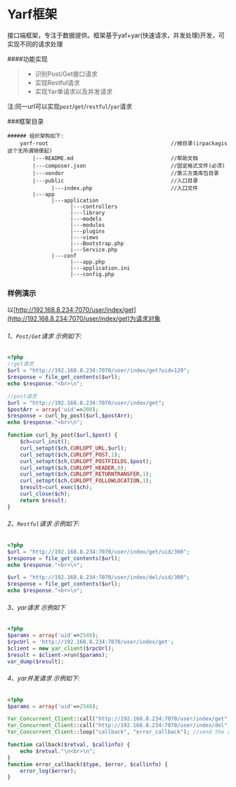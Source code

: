 
# Yarf框架

接口端框架，专注于数据提供。框架基于yaf+yar(快速请求，并发处理)开发，可实现不同的请求处理

####功能实现

> * 识别Post/Get接口请求
> * 实现Restful请求
> * 实现Yar单请求以及并发请求

注:同一url可以实现`post`/`get`/`restful`/`yar`请求

###框架目录

    ###### 组织架构如下: 
        yarf-root                                       //根目录(irpackagis这个无所谓随便起)
            |---README.md                               //帮助文档
            |---composer.json                           //固定格式文件(必须)
            |---vendor                                  //第三方类库包目录
            |---public                                  //入口目录
                  |---index.php                         //入口文件
            |---app
                  |---application
                        |---controllers
                        |---library
                        |---models
                        |---modules
                        |---plugins
                        |---views
                        |---Bootstrap.php
                        |---Service.php
                  |---conf
                        |---app.php
                        |---application.ini
                        |---config.php



### 样例演示

以[http://192.168.8.234:7070/user/index/get](http://192.168.8.234:7070/user/index/get)为请求对象

###### 1、`Post/Get`请求 示例如下:

```php
<?php
//get请求
$url = "http://192.168.8.234:7070/user/index/get?uid=120";
$response = file_get_contents($url);
echo $response."<br>\n";

//post请求
$url = "http://192.168.8.234:7070/user/index/get";
$postArr = array('uid'=>200);
$response = curl_by_post($url,$postArr);
echo $response."<br>\n";

function curl_by_post($url,$post) {
    $ch=curl_init();
    curl_setopt($ch,CURLOPT_URL,$url);
    curl_setopt($ch,CURLOPT_POST,1);
    curl_setopt($ch,CURLOPT_POSTFIELDS,$post);
    curl_setopt($ch,CURLOPT_HEADER,0);
    curl_setopt($ch,CURLOPT_RETURNTRANSFER,1);
    curl_setopt($ch,CURLOPT_FOLLOWLOCATION,1);
    $result=curl_exec($ch);
    curl_close($ch);
    return $result;
}
```

###### 2、`Restful`请求 示例如下:

```php
<?php
$url = "http://192.168.8.234:7070/user/index/get/uid/300";
$response = file_get_contents($url);
echo $response."<br>\n";

$url = "http://192.168.8.234:7070/user/index/del/uid/300";
$response = file_get_contents($url);
echo $response."<br>\n";
```

###### 3、yar请求 示例如下

```php
<?php
$params = array('uid'=>2548);
$rpcUrl = 'http://192.168.8.234:7070/user/index/get';
$client = new yar_client($rpcUrl);
$result = $client->run($params);
var_dump($result);
```

###### 4、yar并发请求 示例如下:

```php
<?php
$params = array('uid'=>2548);

Yar_Concurrent_Client::call("http://192.168.8.234:7070/user/index/get", "run", array($params), "callback");
Yar_Concurrent_Client::call("http://192.168.8.234:7070/user/index/del", "run", array($params), "callback");
Yar_Concurrent_Client::loop("callback", "error_callback"); //send the requests, 

function callback($retval, $callinfo) {
    echo $retval."\n<br>\n";
}
function error_callback($type, $error, $callinfo) {
    error_log($error);
}
```

